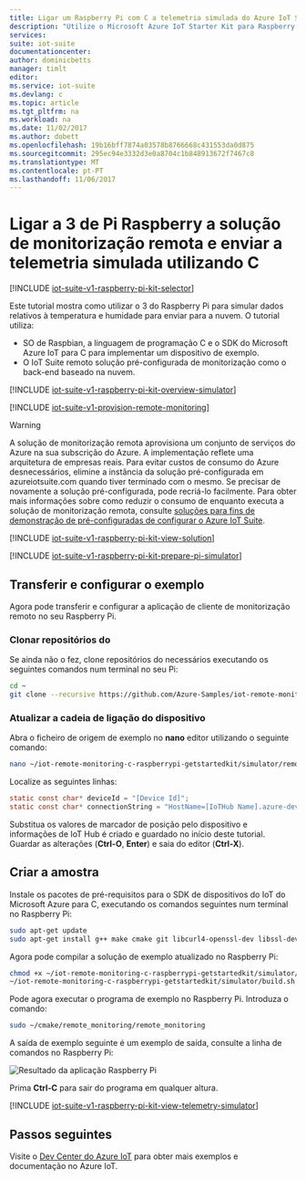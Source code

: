 ```yaml
---
title: Ligar um Raspberry Pi com C a telemetria simulada do Azure IoT Suite | Microsoft Docs
description: "Utilize o Microsoft Azure IoT Starter Kit para Raspberry Pi 3 e o Azure IoT Suite. Utilizar C para ligar o seu Raspberry Pi a solução de monitorização remota, enviar telemetria simulada para a nuvem e responder a métodos invocados a partir do dashboard de solução."
services: 
suite: iot-suite
documentationcenter: 
author: dominicbetts
manager: timlt
editor: 
ms.service: iot-suite
ms.devlang: c
ms.topic: article
ms.tgt_pltfrm: na
ms.workload: na
ms.date: 11/02/2017
ms.author: dobett
ms.openlocfilehash: 19b16bff7874a03578b8766668c431553da0d875
ms.sourcegitcommit: 295ec94e3332d3e0a8704c1b848913672f7467c8
ms.translationtype: MT
ms.contentlocale: pt-PT
ms.lasthandoff: 11/06/2017
---
```

# <a name="connect-your-raspberry-pi-3-to-the-remote-monitoring-solution-and-send-simulated-telemetry-using-c"></a>Ligar a 3 de Pi Raspberry a solução de monitorização remota e enviar a telemetria simulada utilizando C

[!INCLUDE [iot-suite-v1-raspberry-pi-kit-selector](../../includes/iot-suite-v1-raspberry-pi-kit-selector.md)]

Este tutorial mostra como utilizar o 3 do Raspberry Pi para simular dados relativos à temperatura e humidade para enviar para a nuvem. O tutorial utiliza:

- SO de Raspbian, a linguagem de programação C e o SDK do Microsoft Azure IoT para C para implementar um dispositivo de exemplo.
- O IoT Suite remoto solução pré-configurada de monitorização como o back-end baseado na nuvem.

[!INCLUDE [iot-suite-v1-raspberry-pi-kit-overview-simulator](../../includes/iot-suite-v1-raspberry-pi-kit-overview-simulator.md)]

[!INCLUDE [iot-suite-v1-provision-remote-monitoring](../../includes/iot-suite-v1-provision-remote-monitoring.md)]

> [!WARNING]
> A solução de monitorização remota aprovisiona um conjunto de serviços do Azure na sua subscrição do Azure. A implementação reflete uma arquitetura de empresas reais. Para evitar custos de consumo do Azure desnecessários, elimine a instância da solução pré-configurada em azureiotsuite.com quando tiver terminado com o mesmo. Se precisar de novamente a solução pré-configurada, pode recriá-lo facilmente. Para obter mais informações sobre como reduzir o consumo de enquanto executa a solução de monitorização remota, consulte [soluções para fins de demonstração de pré-configuradas de configurar o Azure IoT Suite][lnk-demo-config].

[!INCLUDE [iot-suite-v1-raspberry-pi-kit-view-solution](../../includes/iot-suite-v1-raspberry-pi-kit-view-solution.md)]

[!INCLUDE [iot-suite-v1-raspberry-pi-kit-prepare-pi-simulator](../../includes/iot-suite-v1-raspberry-pi-kit-prepare-pi-simulator.md)]

## <a name="download-and-configure-the-sample"></a>Transferir e configurar o exemplo

Agora pode transferir e configurar a aplicação de cliente de monitorização remoto no seu Raspberry Pi.

### <a name="clone-the-repositories"></a>Clonar repositórios do

Se ainda não o fez, clone repositórios do necessários executando os seguintes comandos num terminal no seu Pi:

```sh
cd ~
git clone --recursive https://github.com/Azure-Samples/iot-remote-monitoring-c-raspberrypi-getstartedkit.git
```

### <a name="update-the-device-connection-string"></a>Atualizar a cadeia de ligação do dispositivo

Abra o ficheiro de origem de exemplo no **nano** editor utilizando o seguinte comando:

```sh
nano ~/iot-remote-monitoring-c-raspberrypi-getstartedkit/simulator/remote_monitoring/remote_monitoring.c
```

Localize as seguintes linhas:

```c
static const char* deviceId = "[Device Id]";
static const char* connectionString = "HostName=[IoTHub Name].azure-devices.net;DeviceId=[Device Id];SharedAccessKey=[Device Key]";
```

Substitua os valores de marcador de posição pelo dispositivo e informações de IoT Hub é criado e guardado no início deste tutorial. Guardar as alterações (**Ctrl-O**, **Enter**) e saia do editor (**Ctrl-X**).

## <a name="build-the-sample"></a>Criar a amostra

Instale os pacotes de pré-requisitos para o SDK de dispositivos do IoT do Microsoft Azure para C, executando os comandos seguintes num terminal no Raspberry Pi:

```sh
sudo apt-get update
sudo apt-get install g++ make cmake git libcurl4-openssl-dev libssl-dev uuid-dev
```

Agora pode compilar a solução de exemplo atualizado no Raspberry Pi:

```sh
chmod +x ~/iot-remote-monitoring-c-raspberrypi-getstartedkit/simulator/build.sh
~/iot-remote-monitoring-c-raspberrypi-getstartedkit/simulator/build.sh
```

Pode agora executar o programa de exemplo no Raspberry Pi. Introduza o comando:

```sh
sudo ~/cmake/remote_monitoring/remote_monitoring
```

A saída de exemplo seguinte é um exemplo de saída, consulte a linha de comandos no Raspberry Pi:

![Resultado da aplicação Raspberry Pi][img-raspberry-output]

Prima **Ctrl-C** para sair do programa em qualquer altura.

[!INCLUDE [iot-suite-v1-raspberry-pi-kit-view-telemetry-simulator](../../includes/iot-suite-v1-raspberry-pi-kit-view-telemetry-simulator.md)]

## <a name="next-steps"></a>Passos seguintes

Visite o [Dev Center do Azure IoT](https://azure.microsoft.com/develop/iot/) para obter mais exemplos e documentação no Azure IoT.

[img-raspberry-output]: ./media/iot-suite-v1-raspberry-pi-kit-c-get-started-simulator/appoutput.png

[lnk-demo-config]: https://github.com/Azure/azure-iot-remote-monitoring/blob/master/Docs/configure-preconfigured-demo.md
